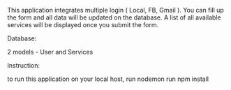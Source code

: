 This application integrates multiple login ( Local, FB, Gmail ). You can fill up the form and all data will be updated on the database. A list of all available services will be displayed once you submit the form.

Database:

2 models - User and Services


Instruction:

to run this application on your local host,
run nodemon
run npm install

